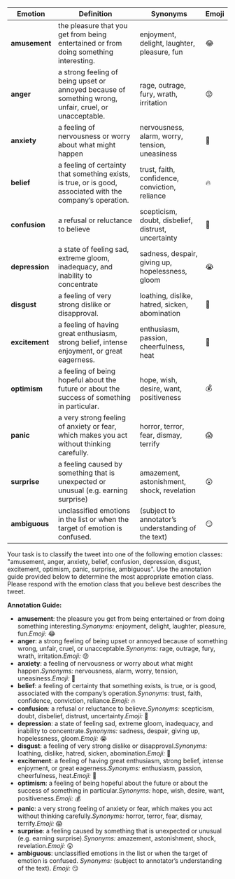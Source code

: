 
| **Emotion**    | **Definition**                                                                                         | **Synonyms**                                  | **Emoji** |
| -------------------- | ------------------------------------------------------------------------------------------------------------ | --------------------------------------------------- | --------------- |
| **amusement**  | the pleasure that you get from being entertained or from doing something interesting.                        | enjoyment, delight, laughter, pleasure, fun         | 😂              |
| **anger**      | a strong feeling of being upset or annoyed because of something wrong, unfair, cruel, or unacceptable.       | rage, outrage, fury, wrath, irritation              | 😡              |
| **anxiety**    | a feeling of nervousness or worry about what might happen                                                    | nervousness, alarm, worry, tension, uneasiness      | 🤡              |
| **belief**     | a feeling of certainty that something exists, is true, or is good, associated with the company’s operation. | trust, faith, confidence, conviction, reliance      | 🔥              |
| **confusion**  | a refusal or reluctance to believe                                                                           | scepticism, doubt, disbelief, distrust, uncertainty | 🤔              |
| **depression** | a state of feeling sad, extreme gloom, inadequacy, and inability to concentrate                              | sadness, despair, giving up, hopelessness, gloom    | 😭              |
| **disgust**    | a feeling of very strong dislike or disapproval.                                                             | loathing, dislike, hatred, sicken, abomination      | 💩              |
| **excitement** | a feeling of having great enthusiasm, strong belief, intense enjoyment, or great eagerness.                  | enthusiasm, passion, cheerfulness, heat             | 🚀              |
| **optimism**   | a feeling of being hopeful about the future or about the success of something in particular.                 | hope, wish, desire, want, positiveness              | 💰              |
| **panic**      | a very strong feeling of anxiety or fear, which makes you act without thinking carefully.                    | horror, terror, fear, dismay, terrify               | 😱              |
| **surprise**   | a feeling caused by something that is unexpected or unusual (e.g. earning surprise)                          | amazement, astonishment, shock, revelation          | 😲              |
| **ambiguous**  | unclassified emotions in the list or when the target of emotion is confused.                                 | (subject to annotator’s understanding of the text) | 😏              |


Your task is to classify the tweet into one of the following emotion classes: "amusement, anger, anxiety, belief, confusion, depression, disgust, excitement, optimism, panic, surprise, ambiguous". Use the annotation guide provided below to determine the most appropriate emotion class. Please respond with the emotion class that you believe best describes the tweet.

**Annotation Guide:**

- **amusement**: the pleasure you get from being entertained or from doing something interesting.*Synonyms:* enjoyment, delight, laughter, pleasure, fun.*Emoji:* 😂
- **anger**: a strong feeling of being upset or annoyed because of something wrong, unfair, cruel, or unacceptable.*Synonyms:* rage, outrage, fury, wrath, irritation.*Emoji:* 😡
- **anxiety**: a feeling of nervousness or worry about what might happen.*Synonyms:* nervousness, alarm, worry, tension, uneasiness.*Emoji:* 🤡
- **belief**: a feeling of certainty that something exists, is true, or is good, associated with the company’s operation.*Synonyms:* trust, faith, confidence, conviction, reliance.*Emoji:* 🔥
- **confusion**: a refusal or reluctance to believe.*Synonyms:* scepticism, doubt, disbelief, distrust, uncertainty.*Emoji:* 🤔
- **depression**: a state of feeling sad, extreme gloom, inadequacy, and inability to concentrate.*Synonyms:* sadness, despair, giving up, hopelessness, gloom.*Emoji:* 😭
- **disgust**: a feeling of very strong dislike or disapproval.*Synonyms:* loathing, dislike, hatred, sicken, abomination.*Emoji:* 💩
- **excitement**: a feeling of having great enthusiasm, strong belief, intense enjoyment, or great eagerness.*Synonyms:* enthusiasm, passion, cheerfulness, heat.*Emoji:* 🚀
- **optimism**: a feeling of being hopeful about the future or about the success of something in particular.*Synonyms:* hope, wish, desire, want, positiveness.*Emoji:* 💰
- **panic**: a very strong feeling of anxiety or fear, which makes you act without thinking carefully.*Synonyms:* horror, terror, fear, dismay, terrify.*Emoji:* 😱
- **surprise**: a feeling caused by something that is unexpected or unusual (e.g. earning surprise).*Synonyms:* amazement, astonishment, shock, revelation.*Emoji:* 😲
- **ambiguous**: unclassified emotions in the list or when the target of emotion is confused.
  *Synonyms:* (subject to annotator’s understanding of the text).
  *Emoji:* 😏
